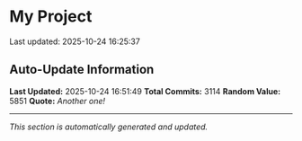 # My Project


Last updated: 2025-10-24 16:25:37

















































































































































































































































































































































































































































































































































































































































































































































































































































































































































































































































































































































































































































































































































































































































































































































































































































































































































































































































































































































































































































































































































































































































































































































































































































































































































































































































































































































































































































































































































































































































































































































































































































































































































































































































































































































































































































## Auto-Update Information

**Last Updated:** 2025-10-24 16:51:49
**Total Commits:** 3114
**Random Value:** 5851
**Quote:** _Another one!_

---
_This section is automatically generated and updated._